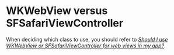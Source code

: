# WKWebView versus SFSafariViewController

When deciding which class to use, you should refer to [*Should I use WKWebView or SFSafariViewController for web views in my app?*](https://developer.apple.com/news/?id=trjs0tcd).